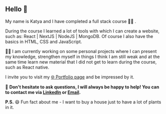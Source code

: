 ## Hello 👋

My name is Katya and I have completed a full stack course :woman_student: . 

During the course I learned a lot of tools with which I can create a website, such as: React | NextJS | NodeJS | MongoDB. 
Of course I also have the basics in HTML, CSS and JavaScript.

:technologist: I am currently working on some personal projects where I can present my knowledge, strengthen myself in things I think I am still weak and at the same time learn new material that I did not get to learn during the course, such as React native.

I invite you to visit my [ :globe_with_meridians: Portfolio page](https://katya-ru-fullstack.herokuapp.com/) and be impressed by it.

:email: **Don't hesitate to ask questions, I will always be happy to help! You can to contact me via [LinkedIn](https://www.linkedin.com/in/katya-rukosuev/) or [Email](mailto:katya.ru.fullstack@gmail.com).**

**P.S.** 😄 Fun fact about me  - I want to buy a house just to have a lot of plants in it.
